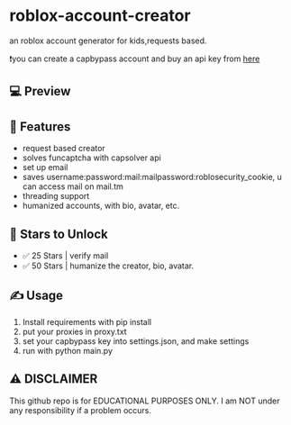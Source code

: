 
# roblox-account-creator





an roblox account generator for kids,requests based.



❗️you can create a capbypass account and buy an api key from [here](https://capbypass.com/signup?inviteCode=1hneCOA)



## 💻 Preview









## 👾 Features
- request based creator
- solves funcaptcha with capsolver api
- set up email
- saves username:password:mail:mailpassword:roblosecurity_cookie, u can access mail on mail.tm
- threading support
- humanized accounts, with bio, avatar, etc.


## 🌟 Stars to Unlock

- ✅ 25 Stars | verify mail
- ✅ 50 Stars | humanize the creator, bio, avatar.





## ✍️ Usage
1. Install requirements with pip install
2. put your proxies in proxy.txt
3. set your capbypass key into settings.json, and make settings
4. run with python main.py



## ⚠️ DISCLAIMER
This github repo is for EDUCATIONAL PURPOSES ONLY. I am NOT under any responsibility if a problem occurs.

